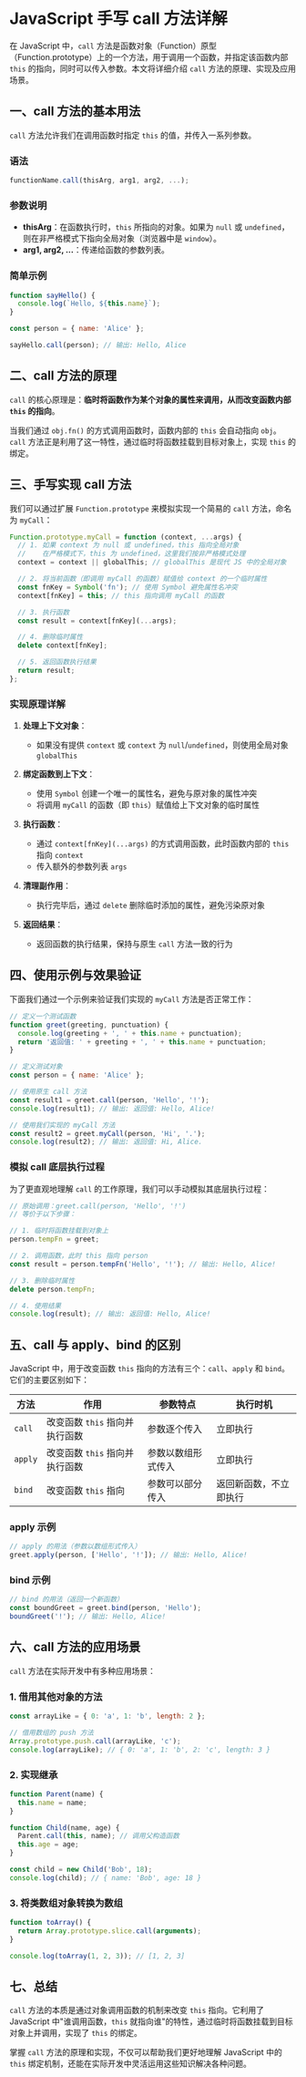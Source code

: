 # JavaScript 手写 call 方法详解

在 JavaScript 中，`call` 方法是函数对象（Function）原型（Function.prototype）上的一个方法，用于调用一个函数，并指定该函数内部 `this` 的指向，同时可以传入参数。本文将详细介绍 `call` 方法的原理、实现及应用场景。

## 一、call 方法的基本用法

`call` 方法允许我们在调用函数时指定 `this` 的值，并传入一系列参数。

### 语法
```javascript
functionName.call(thisArg, arg1, arg2, ...);
```
### 参数说明
- **thisArg**：在函数执行时，`this` 所指向的对象。如果为 `null` 或 `undefined`，则在非严格模式下指向全局对象（浏览器中是 `window`）。
- **arg1, arg2, ...**：传递给函数的参数列表。

### 简单示例
```javascript
function sayHello() {
  console.log(`Hello, ${this.name}`);
}

const person = { name: 'Alice' };

sayHello.call(person); // 输出: Hello, Alice
```
## 二、call 方法的原理

`call` 的核心原理是：**临时将函数作为某个对象的属性来调用，从而改变函数内部 `this` 的指向**。

当我们通过 `obj.fn()` 的方式调用函数时，函数内部的 `this` 会自动指向 `obj`。`call` 方法正是利用了这一特性，通过临时将函数挂载到目标对象上，实现 `this` 的绑定。

## 三、手写实现 call 方法

我们可以通过扩展 `Function.prototype` 来模拟实现一个简易的 `call` 方法，命名为 `myCall`：

```javascript
Function.prototype.myCall = function (context, ...args) {
  // 1. 如果 context 为 null 或 undefined，this 指向全局对象
  //    在严格模式下，this 为 undefined，这里我们按非严格模式处理
  context = context || globalThis; // globalThis 是现代 JS 中的全局对象

  // 2. 将当前函数（即调用 myCall 的函数）赋值给 context 的一个临时属性
  const fnKey = Symbol('fn'); // 使用 Symbol 避免属性名冲突
  context[fnKey] = this; // this 指向调用 myCall 的函数

  // 3. 执行函数
  const result = context[fnKey](...args);

  // 4. 删除临时属性
  delete context[fnKey];

  // 5. 返回函数执行结果
  return result;
};
```
### 实现原理详解

1. **处理上下文对象**：
   - 如果没有提供 `context` 或 `context` 为 `null`/`undefined`，则使用全局对象 `globalThis`

2. **绑定函数到上下文**：
   - 使用 `Symbol` 创建一个唯一的属性名，避免与原对象的属性冲突
   - 将调用 `myCall` 的函数（即 `this`）赋值给上下文对象的临时属性

3. **执行函数**：
   - 通过 `context[fnKey](...args)` 的方式调用函数，此时函数内部的 `this` 指向 `context`
   - 传入额外的参数列表 `args`

4. **清理副作用**：
   - 执行完毕后，通过 `delete` 删除临时添加的属性，避免污染原对象

5. **返回结果**：
   - 返回函数的执行结果，保持与原生 `call` 方法一致的行为

## 四、使用示例与效果验证

下面我们通过一个示例来验证我们实现的 `myCall` 方法是否正常工作：

```javascript
// 定义一个测试函数
function greet(greeting, punctuation) {
  console.log(greeting + ', ' + this.name + punctuation);
  return '返回值: ' + greeting + ', ' + this.name + punctuation;
}

// 定义测试对象
const person = { name: 'Alice' };

// 使用原生 call 方法
const result1 = greet.call(person, 'Hello', '!'); 
console.log(result1); // 输出: 返回值: Hello, Alice!

// 使用我们实现的 myCall 方法
const result2 = greet.myCall(person, 'Hi', '.');
console.log(result2); // 输出: 返回值: Hi, Alice.
```
### 模拟 call 底层执行过程

为了更直观地理解 `call` 的工作原理，我们可以手动模拟其底层执行过程：

```javascript
// 原始调用：greet.call(person, 'Hello', '!')
// 等价于以下步骤：

// 1. 临时将函数挂载到对象上
person.tempFn = greet;

// 2. 调用函数，此时 this 指向 person
const result = person.tempFn('Hello', '!'); // 输出: Hello, Alice!

// 3. 删除临时属性
delete person.tempFn;

// 4. 使用结果
console.log(result); // 输出: 返回值: Hello, Alice!
```
## 五、call 与 apply、bind 的区别

JavaScript 中，用于改变函数 `this` 指向的方法有三个：`call`、`apply` 和 `bind`。它们的主要区别如下：

| 方法 | 作用 | 参数特点 | 执行时机 |
|------|------|----------|----------|
| `call` | 改变函数 `this` 指向并执行函数 | 参数逐个传入 | 立即执行 |
| `apply` | 改变函数 `this` 指向并执行函数 | 参数以数组形式传入 | 立即执行 |
| `bind` | 改变函数 `this` 指向 | 参数可以部分传入 | 返回新函数，不立即执行 |

### apply 示例
```javascript
// apply 的用法（参数以数组形式传入）
greet.apply(person, ['Hello', '!']); // 输出: Hello, Alice!
```
### bind 示例
```javascript
// bind 的用法（返回一个新函数）
const boundGreet = greet.bind(person, 'Hello');
boundGreet('!'); // 输出: Hello, Alice!
```
## 六、call 方法的应用场景

`call` 方法在实际开发中有多种应用场景：

### 1. 借用其他对象的方法
```javascript
const arrayLike = { 0: 'a', 1: 'b', length: 2 };

// 借用数组的 push 方法
Array.prototype.push.call(arrayLike, 'c');
console.log(arrayLike); // { 0: 'a', 1: 'b', 2: 'c', length: 3 }
```
### 2. 实现继承
```javascript
function Parent(name) {
  this.name = name;
}

function Child(name, age) {
  Parent.call(this, name); // 调用父构造函数
  this.age = age;
}

const child = new Child('Bob', 18);
console.log(child); // { name: 'Bob', age: 18 }
```
### 3. 将类数组对象转换为数组
```javascript
function toArray() {
  return Array.prototype.slice.call(arguments);
}

console.log(toArray(1, 2, 3)); // [1, 2, 3]
```
## 七、总结

`call` 方法的本质是通过对象调用函数的机制来改变 `this` 指向。它利用了 JavaScript 中"谁调用函数，`this` 就指向谁"的特性，通过临时将函数挂载到目标对象上并调用，实现了 `this` 的绑定。

掌握 `call` 方法的原理和实现，不仅可以帮助我们更好地理解 JavaScript 中的 `this` 绑定机制，还能在实际开发中灵活运用这些知识解决各种问题。